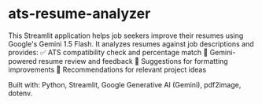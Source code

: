 # ats-resume-analyzer
This Streamlit application helps job seekers improve their resumes using Google's Gemini 1.5 Flash. It analyzes resumes against job descriptions and provides:
✅ ATS compatibility check and percentage match
🧠 Gemini-powered resume review and feedback
📄 Suggestions for formatting improvements
💼 Recommendations for relevant project ideas

Built with:
Python,
Streamlit,
Google Generative AI (Gemini),
pdf2image,
dotenv.
